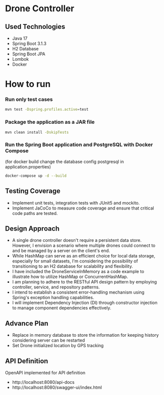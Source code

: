 # Drone Controller

## Used Technologies

* Java 17
* Spring Boot 3.1.3
* H2 Database
* Spring Boot JPA
* Lombok
* Docker


# How to run

### Run only test cases

```sh
mvn test -Dspring.profiles.active=test
```

### Package the application as a JAR file

```sh
mvn clean install -DskipTests
```

### Run the Spring Boot application and PostgreSQL with Docker Compose
(for docker build change the database config postgresql in application.properties)

```sh
docker-compose up -d --build
```

## Testing Coverage

* Implement unit tests, integration tests with JUnit5 and mockito.
* Implement JaCoCo to measure code coverage and ensure that critical code paths are tested.

## Design Approach
* A single drone controller doesn't require a persistent data store. However, I envision a scenario where multiple drones could connect to and be managed by a server on the client's end.
* While HashMap can serve as an efficient choice for local data storage, especially for small datasets, I'm considering the possibility of transitioning to an H2 database for scalability and flexibility.
* I have included the DroneServiceInMemory as a code example to illustrate how to utilize HashMap or ConcurrentHashMap.
* I am planning to adhere to the RESTful API design pattern by employing controller, service, and repository patterns.
* I intend to establish a consistent error-handling mechanism using Spring's exception handling capabilities.
* I will implement Dependency Injection (DI) through constructor injection to manage component dependencies effectively.

## Advance Plan
* Replace in memory database to store the information for keeping history considering server can be restarted
* Set Drone initialized location by GPS tracking

## API Definition

OpenAPI implemented for API definition 
* http://localhost:8080/api-docs 
* http://localhost:8080/swagger-ui/index.html



